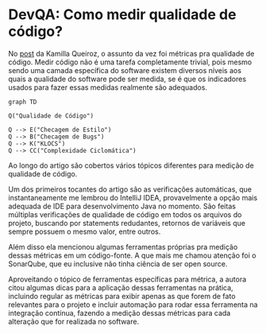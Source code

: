 # DevQA: Como medir qualidade de código?

No [post](https://kamillaqueiroz.medium.com/devqa-como-medir-qualidade-de-c%C3%B3digo-6149fada1e) da Kamilla Queiroz, o assunto da vez foi métricas pra qualidade de código. Medir código não é uma tarefa completamente trivial, pois mesmo sendo uma camada específica do software existem diversos níveis aos quais a qualidade do software pode ser medida, se é que os indicadores usados para fazer essas medidas realmente são adequados.

```mermaid
graph TD

Q("Qualidade de Código")

Q --> E("Checagem de Estilo")
Q --> B("Checagem de Bugs")
Q --> K("KLOCS")
Q --> CC("Complexidade Ciclomática")
```

Ao longo do artigo são cobertos vários tópicos diferentes para medição de qualidade de código.

Um dos primeiros tocantes do artigo são as verificações automáticas, que instantaneamente me lembrou do IntelliJ IDEA, provavelmente a opção mais adequada de IDE para desenvolvimento Java no momento. São feitas múltiplas verificações de qualidade de código em todos os arquivos do projeto, buscando por statements redudantes, retornos de variáveis que sempre possuem o mesmo valor, entre outros.

Além disso ela mencionou algumas ferramentas próprias pra medição dessas métricas em um código-fonte. A que mais me chamou atenção foi o SonarQube, que eu inclusive não tinha ciência de ser open source.

Aproveitando o tópico de ferramentas específicas para métrica, a autora citou algumas dicas para a aplicação dessas ferramentas na prática, incluindo regular as métricas para exibir apenas as que forem de fato relevantes para o projeto e incluir automação para rodar essa ferramenta na integração contínua, fazendo a medição dessas métricas para cada alteração que for realizada no software.
